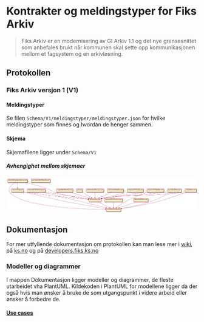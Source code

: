 # Kontrakter og meldingstyper for Fiks Arkiv

> Fiks Arkiv er en modernisering av GI Arkiv 1.1 og det nye grensesnittet som anbefales brukt når kommunen skal sette opp kommunikasjonen mellom et fagsystem og en arkivløsning.

## Protokollen

### Fiks Arkiv versjon 1 (V1)
#### Meldingstyper
Se filen `Schema/V1/meldingstyper/meldingstyper.json` for hvilke meldingstyper som finnes og hvordan de henger sammen.

#### Skjema

Skjemafilene ligger under `Schema/V1`  

##### Avhengighet mellom skjemaer
![Avhengigheter mellom schemas](deps.png)

## Dokumentasjon
For mer utfyllende dokumentasjon om protokollen kan man lese mer i [wiki](https://github.com/ks-no/fiks-arkiv-specification/wiki), på [ks.no](https://www.ks.no/fagomrader/digitalisering/felleslosninger/verktoykasse-plan--og-byggesak/verktoy/sammenhengende-tjenester---integrasjoner/fiks-arkiv/) og på [developers.fiks.ks.no](https://developers.fiks.ks.no/fiks-plattform/tjenester/fiksprotokoll/arkiv/)

### Modeller og diagrammer
I mappen Dokumentasjon ligger modeller og diagrammer, de fleste utarbeidet vha PlantUML.
Kildekoden i PlantUML for modellene ligger da der også hvis man ønsker å bruke de som utgangspunkt i videre arbeid eller ønsker å forbedre de.

#### [Use cases](Dokumentasjon/V1/UseCases)



